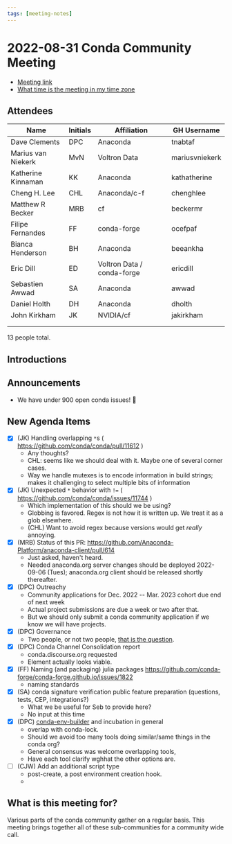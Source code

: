 ```yaml
---
tags: [meeting-notes]
---
```

# 2022-08-31 Conda Community Meeting

* [Meeting link](https://zoom.us/j/9138593505?pwd=SWh3dE1IK05LV01Qa0FJZ1ZpMzJLZz09)
* [What time is the meeting in my time zone](https://arewemeetingyet.com/UTC/2022-08-31/17:00/b/Conda%20community%20meeting)

## Attendees

| Name                     | Initials | Affiliation    | GH Username        |
| -------------------------| -------- | -------------- | ------------------ |
| Dave Clements            | DPC      | Anaconda       | tnabtaf            |
| Marius van Niekerk       | MvN | Voltron Data | mariusvniekerk |
| Katherine Kinnaman       | KK       | Anaconda       | kathatherine       |
| Cheng H. Lee | CHL | Anaconda/c-f | chenghlee |
| Matthew R Becker         | MRB      |    cf          |           beckermr |
| Filipe Fernandes         | FF        | conda-forge   | ocefpaf            |
| Bianca Henderson         | BH       | Anaconda       | beeankha           |
| Eric Dill       | ED | Voltron Data / conda-forge | ericdill |
| Sebastien Awwad          | SA       | Anaconda       | awwad              |
| Daniel Holth             | DH       | Anaconda       | dholth             |
| John Kirkham             | JK       | NVIDIA/cf      | jakirkham         |
| | | | |
| | | | |

13 people total.

## Introductions


## Announcements

- We have under 900 open conda issues! 🎉

## New Agenda Items

- [x] (JK) Handling overlapping `*`s ( https://github.com/conda/conda/pull/11612 )
    - Any thoughts?
    - CHL: seems like we should deal with it. Maybe one of several corner cases.
    - Way we handle mutexes is to encode information in build strings; makes it challenging to select multiple bits of information
- [x] (JK) Unexpected `*` behavior with `!=` ( https://github.com/conda/conda/issues/11744 )
    - Which implementation of this should we be using?
    - Globbing is favored.  Regex is not how it is written up. We treat it as a glob elsewhere.
    - (CHL) Want to avoid regex because versions would get _really_ annoying.
- [x] (MRB) Status of this PR: https://github.com/Anaconda-Platform/anaconda-client/pull/614
    - Just asked, haven't heard.
    - Needed anaconda.org server changes should be deployed 2022-09-06 (Tues); anaconda.org client should be released shortly thereafter.
- [x] (DPC) Outreachy
    - Community applications for Dec. 2022 -- Mar. 2023 cohort due end of next week
    - Actual project submissions are due a week or two after that.
    - But we should only submit a conda community application if we know we will have projects.
- [x] (DPC) Governance 
    - Two people, or not two people, [that is the question](https://github.com/conda-incubator/governance/pull/74).
- [x] (DPC) Conda Channel Consolidation report
    - conda.discourse.org requested
    - Element actually looks viable.
- [x] (FF) Naming (and packaging) julia packages
      https://github.com/conda-forge/conda-forge.github.io/issues/1822
    - naming standards
- [x] (SA) conda signature verification public feature preparation (questions, tests, CEP, integrations?)
    - What we be useful for Seb to provide here?
    - No input at this time
- [x] (DPC) [conda-env-builder](https://github.com/nh13/conda-env-builder) and incubation in general
    - overlap with conda-lock.
    - Should we avoid too many tools doing similar/same things in the conda org?
    - General consensus was welcome overlapping tools,
    - Have each tool clarify wghhat the other options are.
- [ ] (CJW) Add an additional script type
    - post-create, a post environment creation hook.
    - 

## What is this meeting for?

Various parts of the conda community gather on a regular basis.  This meeting brings together all of these sub-communities for a community wide call.